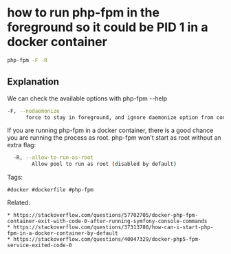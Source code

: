 # how to run php-fpm in the foreground so it could be PID 1 in a docker container

```bash
php-fpm -F -R
```

## Explanation
We can check the available options with php-fpm --help

```bash
-F, --nodaemonize
      force to stay in foreground, and ignore daemonize option from config file
```
If you are running php-fpm in a docker container, there is a good chance you are running the process as root. php-fpm won't start as root without an extra flag:

```bash
  -R, --allow-to-run-as-root
        Allow pool to run as root (disabled by default)
```

Tags:
```
#docker #dockerfile #php-fpm
```

Related:
```
* https://stackoverflow.com/questions/57702705/docker-php-fpm-container-exit-with-code-0-after-running-symfony-console-commands
* https://stackoverflow.com/questions/37313780/how-can-i-start-php-fpm-in-a-docker-container-by-default
* https://stackoverflow.com/questions/40047329/docker-php5-fpm-service-exited-code-0
```
